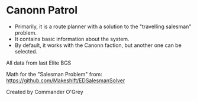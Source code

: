 # Canonn Patrol


 - Primarily, it is a route planner with a solution to the "travelling salesman" problem.
 - It contains basic information about the system.
 - By default, it works with the Canonn faction, but another one can be selected.

All data from last Elite BGS

Math for the "Salesman Problem" from:
https://github.com/Makeshift/EDSalesmanSolver

Created by Commander O'Grey